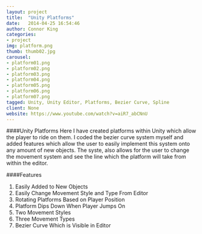 ```yaml
---
layout: project
title:  "Unity Platforms"
date:   2014-04-25 16:54:46
author: Connor King
categories:
- project
img: platform.png
thumb: thumb02.jpg
carousel:
- platform01.png
- platform02.png
- platform03.png
- platform04.png
- platform05.png
- platform06.png
- platform07.png
tagged: Unity, Unity Editor, Platforms, Bezier Curve, Spline
client: None
website: https://www.youtube.com/watch?v=aiR7_abCNnU
---
```

####Unity Platforms
Here I have created platforms within Unity which allow the player to ride on them. I coded the bezier curve system myself and added features which allow the user to easily implement this system onto any amount of new objects. The syste, also allows for the user to change the movement system and see the line which the platform will take from within the editor.

####Features
1. Easily Added to New Objects
2. Easily Change Movement Style and Type From Editor
3. Rotating Platforms Based on Player Position
4. Platform Dips Down When Player Jumps On
5. Two Movement Styles
6. Three Movement Types
7. Bezier Curve Which is Visible in Editor

